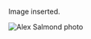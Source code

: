 Image inserted.

![Alex Salmond photo](https://ichef.bbci.co.uk/news/660/cpsprodpb/3D2E/production/_105326651_salmond976.jpg)
